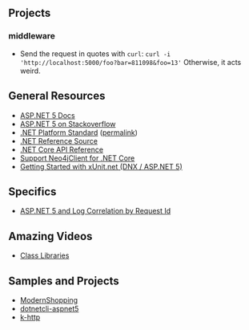 ## Projects

### middleware

 - Send the request in quotes with `curl`: `curl -i 'http://localhost:5000/foo?bar=811098&foo=13'` Otherwise, it acts weird. 

## General Resources

 - [ASP.NET 5 Docs](http://docs.asp.net/)
 - [ASP.NET 5 on Stackoverflow](http://stackoverflow.com/questions/tagged/asp.net-5)
 - [.NET Platform Standard](https://github.com/dotnet/corefx/blob/master/Documentation/project-docs/standard-platform.md) ([permalink](https://github.com/dotnet/corefx/blob/17b3ff7e54ff64fabebd2e29286a846ac6440491/Documentation/project-docs/standard-platform.md))
 - [.NET Reference Source](http://referencesource.microsoft.com/)
 - [.NET Core API Reference](https://dotnet.github.io/api/index.html)
 - [Support Neo4jClient for .NET Core](https://github.com/Readify/Neo4jClient/pull/140)
 - [Getting Started with xUnit.net (DNX / ASP.NET 5)](https://xunit.github.io/docs/getting-started-dnx.html)

## Specifics

 - [ASP.NET 5 and Log Correlation by Request Id](http://www.tugberkugurlu.com/archive/asp-net-5-and-log-correlation-by-request-id)

## Amazing Videos

 - [Class Libraries](https://channel9.msdn.com/Events/ASPNET-Events/ASPNET-Fall-Sessions/Class-Libraries)
 
## Samples and Projects

 - [ModernShopping](https://github.com/tugberkugurlu/ModernShopping)
 - [dotnetcli-aspnet5](https://github.com/davidfowl/dotnetcli-aspnet5)
 - [k-http](https://github.com/tugberkugurlu/k-http)